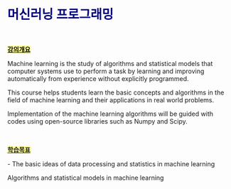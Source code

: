 <h1><span style="color: #000080;"><strong>머신러닝 프로그래밍</strong></span></h1>
<p>&nbsp;</p>
<p><span style="text-decoration: underline; color: #000000; background-color: #ffff99;"><strong>강의개요</strong></span></p>
<p>Machine learning is the study of algorithms and statistical models that computer systems use to perform a task by learning and improving automatically from experience without explicitly programmed.</p>
<p>This course helps students learn the basic concepts and algorithms in the field of machine learning and their applications in real world problems.</p>
<p>Implementation of the machine learning algorithms will be guided with codes using open-source libraries such as Numpy and Scipy.</p>
<p>&nbsp;</p>
<p><span style="text-decoration: underline; background-color: #ffff99;"><strong>학습목표</strong></span></p>
<p>- The basic ideas of data processing and statistics in machine learning</p>
<p>Algorithms and statistical models in machine learning</p>
